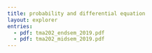 ```yaml
---
title: probability and differential equation
layout: explorer
entries:
  - pdf: tma202_endsem_2019.pdf
  - pdf: tma202_midsem_2019.pdf
---
```

